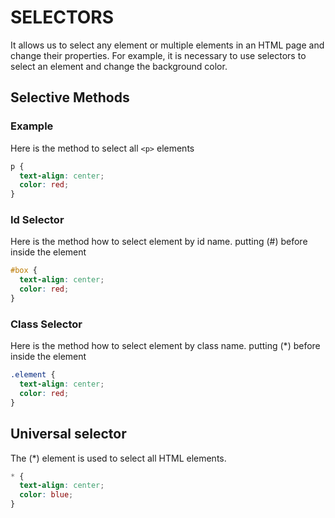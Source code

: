# SELECTORS
It allows us to select any element or multiple elements in an HTML page and change their properties. For example, it is necessary to use selectors to select an element and change the background color.

## Selective Methods
### Example
Here is the method to select all `<p>` elements

```css
p {
  text-align: center;
  color: red;
}
```
### Id Selector
Here is the method how to select element by id name.
putting (#) before inside the element

```css
#box {
  text-align: center;
  color: red;
}
```

### Class Selector
Here is the method how to select element by class name.
putting (*) before inside the element
```css
.element {
  text-align: center;
  color: red;
}
```
## Universal selector
The (*) element is used to select all HTML elements.
```css
* {
  text-align: center;
  color: blue;
}
```